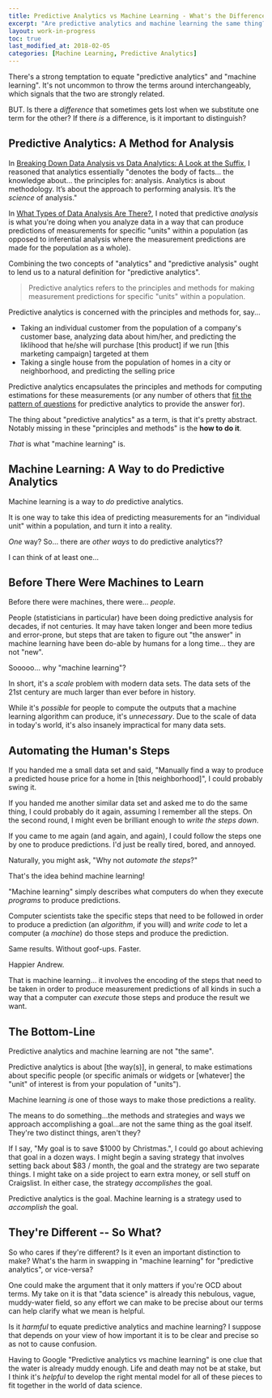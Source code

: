```yaml
---
title: Predictive Analytics vs Machine Learning - What's the Difference?
excerpt: "Are predictive analytics and machine learning the same thing? If they're not, what's the difference?"
layout: work-in-progress
toc: true
last_modified_at: 2018-02-05
categories: [Machine Learning, Predictive Analytics]
---
```


There's a strong temptation to equate "predictive analytics" and "machine learning". It's not uncommon to throw the terms around interchangeably, which signals that the two are strongly related.

BUT. Is there a *difference* that sometimes gets lost when we substitute one term for the other? If there *is* a difference, is it important to distinguish?

## Predictive Analytics: A Method for Analysis
In [Breaking Down Data Analysis vs Data Analytics: A Look at the Suffix](https://www.dataday.life/data-analysis-vs-data-analytics-examining-suffix/), I reasoned that analytics essentially "denotes the body of facts… the knowledge about… the principles for: analysis. Analytics is about methodology. It’s about the approach to performing analysis. It’s the *science* of analysis."

In [What Types of Data Analysis Are There?](https://www.dataday.life/what-types-of-data-analysis-are-there/), I noted that predictive *analysis* is what you're doing when you analyze data in a way that can produce predictions of measurements for specific "units" within a population (as opposed to inferential analysis where the measurement predictions are made for the population as a whole).

Combining the two concepts of "analytics" and "predictive analysis" ought to lend us to a natural definition for "predictive analytics".

> Predictive analytics refers to the principles and methods for making measurement predictions for specific "units" within a population.

Predictive analytics is concerned with the principles and methods for, say...

* Taking an individual customer from the population of a company's customer base, analyzing data about him/her, and predicting the liklihood that he/she will purchase [this product] if we run [this marketing campaign] targeted at them
* Taking a single house from the population of homes in a city or neighborhood, and predicting the selling price

Predictive analytics encapsulates the principles and methods for computing estimations for these measurements (or any number of others that [fit the pattern of questions](https://www.dataday.life/patterns-and-key-words-of-predictive-analytics-questions/) for predictive analytics to provide the answer for).

The thing about "predictive analytics" as a term, is that it's pretty abstract.  Notably missing in these "principles and methods" is the **how to do it**.

*That* is what "machine learning" is.

## Machine Learning:  A Way to do Predictive Analytics
Machine learning is a way to *do* predictive analytics.

It is one way to take this idea of predicting measurements for an "individual unit" within a population, and turn it into a reality.

*One* way?  So... there are *other ways* to do predictive analytics??

I can think of at least one...

## Before There Were Machines to Learn
Before there were machines, there were... *people*.

People (statisticians in particular) have been doing predictive analysis for decades, if not centuries. It may have taken longer and been more tedius and error-prone, but steps that are taken to figure out "the answer" in machine learning have been do-able by humans for a long time... they are not "new".

Sooooo... why "machine learning"? 

In short, it's a *scale* problem with modern data sets. The data sets of the 21st century are much larger than ever before in history. 

While it's *possible* for people to compute the outputs that a machine learning algorithm can produce, it's *unnecessary*.  Due to the scale of data in today's world, it's also insanely impractical for many data sets.

## Automating the Human's Steps
If you handed me a small data set and said, "Manually find a way to produce a predicted house price for a home in [this neighborhood]", I could probably swing it.

If you handed me another similar data set and asked me to do the same thing, I could probably do it again, assuming I remember all the steps.  On the second round, I might even be brilliant enough to *write the steps down*. 

If you came to me again (and again, and again), I could follow the steps one by one to produce predictions.  I'd just be really tired, bored, and annoyed.

Naturally, you might ask, "Why not *automate the steps*?"

That's the idea behind machine learning!

"Machine learning" simply describes what computers do when they execute *programs* to produce predictions.

Computer scientists take the specific steps that need to be followed in order to produce a prediction (an *algorithm*, if you will) and *write code* to let a computer (a *machine*) do those steps and produce the prediction.

Same results.  Without goof-ups.  Faster.  

Happier Andrew.

That is machine learning... it involves the encoding of the steps that need to be taken in order to produce measurement predictions of all kinds in such a way that a computer can *execute* those steps and produce the result we want.

## The Bottom-Line
Predictive analytics and machine learning are not "the same". 

Predictive analytics is about [the way(s)], in general, to make estimations about specific people (or specific animals or widgets or [whatever] the "unit" of interest is from your population of "units"). 

Machine learning *is* one of those ways to make those predictions a reality.

The means to do something...the methods and strategies and ways we approach accomplishing a goal...are not the same thing as the goal itself. They're two distinct things, aren't they?  

If I say, "My goal is to save $1000 by Christmas.", I could go about achieving that goal in a dozen ways.  I might begin a saving strategy that involves setting back about $83 / month, the goal and the strategy are two separate things.  I might take on a side project to earn extra money, or sell stuff on Craigslist. In either case, the strategy *accomplishes* the goal.

Predictive analytics is the goal.  Machine learning is a strategy used to *accomplish* the goal.

## They're Different -- So What?
So who cares if they're different?  Is it even an important distinction to make?  What's the harm in swapping in "machine learning" for "predictive analytics", or vice-versa?

One could make the argument that it only matters if you're OCD about terms.  My take on it is that "data science" is already this nebulous, vague, muddy-water field, so any effort we can make to be precise about our terms can help clarify what we mean is helpful.

Is it *harmful* to equate predictive analytics and machine learning? I suppose that depends on your view of how important it is to be clear and precise so as not to cause confusion.

Having to Google "Predictive analytics vs machine learning" is one clue that the water is already muddy enough.  Life and death may not be at stake, but I think it's *helpful* to develop the right mental model for all of these pieces to fit together in the world of data science.



